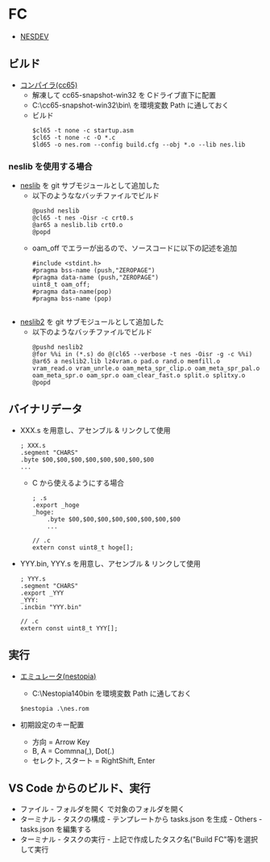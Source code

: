 # FC

- [NESDEV](https://www.nesdev.org/)

## ビルド
- [コンパイラ(cc65)](https://cc65.github.io/)
    - 解凍して cc65-snapshot-win32 を Cドライブ直下に配置
    - C:\cc65-snapshot-win32\bin\ を環境変数 Path に通しておく
    - ビルド
        ~~~
        $cl65 -t none -c startup.asm
        $cl65 -t none -c -O *.c
        $ld65 -o nes.rom --config build.cfg --obj *.o --lib nes.lib
        ~~~
### neslib を使用する場合
 - [neslib](https://github.com/clbr/neslib) を git サブモジュールとして追加した
    - 以下のようななバッチファイルでビルド
        ~~~
        @pushd neslib
        @cl65 -t nes -Oisr -c crt0.s
        @ar65 a neslib.lib crt0.o
        @popd
        ~~~
    - oam_off でエラーが出るので、ソースコードに以下の記述を追加
        ~~~
        #include <stdint.h>
        #pragma bss-name (push,"ZEROPAGE")
        #pragma data-name (push,"ZEROPAGE")
        uint8_t oam_off;
        #pragma data-name(pop)
        #pragma bss-name (pop)
    ~~~
 - [neslib2](https://github.com/sehugg/neslib.git) を git サブモジュールとして追加した
    - 以下のようなバッチファイルでビルド
        ~~~
        @pushd neslib2
        @for %%i in (*.s) do @(cl65 --verbose -t nes -Oisr -g -c %%i)
        @ar65 a neslib2.lib lz4vram.o pad.o rand.o memfill.o vram_read.o vram_unrle.o oam_meta_spr_clip.o oam_meta_spr_pal.o oam_meta_spr.o oam_spr.o oam_clear_fast.o split.o splitxy.o
        @popd
        ~~~

## バイナリデータ
 - XXX.s を用意し、アセンブル & リンクして使用
    ~~~
    ; XXX.s
    .segment "CHARS"
    .byte $00,$00,$00,$00,$00,$00,$00,$00
    ...
    ~~~
    - C から使えるようにする場合
        ~~~
        ; .s
        .export _hoge
        _hoge:
            .byte $00,$00,$00,$00,$00,$00,$00,$00
            ...
        ~~~
        ~~~
        // .c
        extern const uint8_t hoge[];
        ~~~
 - YYY.bin, YYY.s を用意し、アセンブル & リンクして使用
    ~~~
    ; YYY.s
    .segment "CHARS"
    .export _YYY
    _YYY:
    .incbin "YYY.bin"
    ~~~
    ~~~
    // .c
    extern const uint8_t YYY[];
    ~~~
## 実行
- [エミュレータ(nestopia)](http://nestopia.sourceforge.net/)
    - C:\Nestopia140bin を環境変数 Path に通しておく
    ~~~
    $nestopia .\nes.rom
    ~~~

- 初期設定のキー配置
    - 方向 = Arrow Key
    - B, A = Commna(,), Dot(.)
    - セレクト, スタート = RightShift, Enter

## VS Code からのビルド、実行
 - ファイル - フォルダを開く で対象のフォルダを開く
 - ターミナル - タスクの構成 - テンプレートから tasks.json を生成 - Others - tasks.json を編集する
 - ターミナル - タスクの実行 - 上記で作成したタスク名("Build FC"等)を選択して実行
